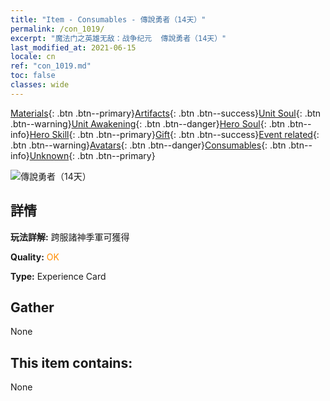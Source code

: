 ```yaml
---
title: "Item - Consumables - 傳說勇者（14天）"
permalink: /con_1019/
excerpt: "魔法门之英雄无敌：战争纪元  傳說勇者（14天）"
last_modified_at: 2021-06-15
locale: cn
ref: "con_1019.md"
toc: false
classes: wide
---
```

 [Materials](/ItemsCN/){: .btn .btn--primary}[Artifacts](/ItemsCN/Artifacts/){: .btn .btn--success}[Unit Soul](/ItemsCN/UnitSoul/){: .btn .btn--warning}[Unit Awakening](/ItemsCN/UnitAwakening/){: .btn .btn--danger}[Hero Soul](/ItemsCN/HeroSoul/){: .btn .btn--info}[Hero Skill](/ItemsCN/HeroSkill/){: .btn .btn--primary}[Gift](/ItemsCN/Gift/){: .btn .btn--success}[Event related](/ItemsCN/Events/){: .btn .btn--warning}[Avatars](/ItemsCN/Avatars/){: .btn .btn--danger}[Consumables](/ItemsCN/Consumables/){: .btn .btn--info}[Unknown](/ItemsCN/Unknown/){: .btn .btn--primary}

 ![傳說勇者（14天）](/images/a/avatarFrame_61.png)

## 詳情
 **玩法詳解:** 跨服諸神季軍可獲得

 **Quality:** <span style="color: #FF8C00">OK</span>

 **Type:** Experience Card

## Gather

  None

## This item contains:

  None

